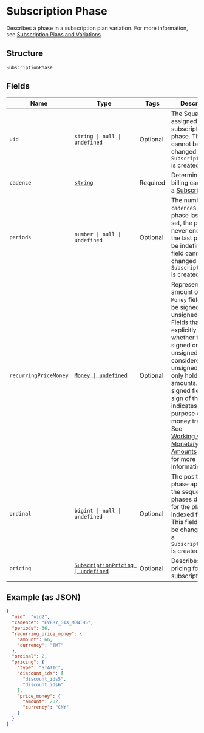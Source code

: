 
# Subscription Phase

Describes a phase in a subscription plan variation. For more information, see [Subscription Plans and Variations](https://developer.squareup.com/docs/subscriptions-api/plans-and-variations).

## Structure

`SubscriptionPhase`

## Fields

| Name | Type | Tags | Description |
|  --- | --- | --- | --- |
| `uid` | `string \| null \| undefined` | Optional | The Square-assigned ID of the subscription phase. This field cannot be changed after a `SubscriptionPhase` is created. |
| `cadence` | [`string`](../../doc/models/subscription-cadence.md) | Required | Determines the billing cadence of a [Subscription](../../doc/models/subscription.md) |
| `periods` | `number \| null \| undefined` | Optional | The number of `cadence`s the phase lasts. If not set, the phase never ends. Only the last phase can be indefinite. This field cannot be changed after a `SubscriptionPhase` is created. |
| `recurringPriceMoney` | [`Money \| undefined`](../../doc/models/money.md) | Optional | Represents an amount of money. `Money` fields can be signed or unsigned.<br>Fields that do not explicitly define whether they are signed or unsigned are<br>considered unsigned and can only hold positive amounts. For signed fields, the<br>sign of the value indicates the purpose of the money transfer. See<br>[Working with Monetary Amounts](https://developer.squareup.com/docs/build-basics/working-with-monetary-amounts)<br>for more information. |
| `ordinal` | `bigint \| null \| undefined` | Optional | The position this phase appears in the sequence of phases defined for the plan, indexed from 0. This field cannot be changed after a `SubscriptionPhase` is created. |
| `pricing` | [`SubscriptionPricing \| undefined`](../../doc/models/subscription-pricing.md) | Optional | Describes the pricing for the subscription. |

## Example (as JSON)

```json
{
  "uid": "uid2",
  "cadence": "EVERY_SIX_MONTHS",
  "periods": 36,
  "recurring_price_money": {
    "amount": 66,
    "currency": "TMT"
  },
  "ordinal": 2,
  "pricing": {
    "type": "STATIC",
    "discount_ids": [
      "discount_ids5",
      "discount_ids6"
    ],
    "price_money": {
      "amount": 202,
      "currency": "CNY"
    }
  }
}
```

